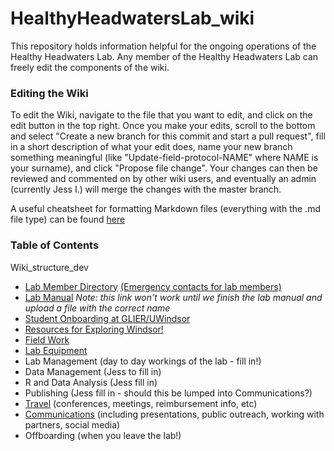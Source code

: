 # HealthyHeadwatersLab_wiki

This repository holds information helpful for the ongoing operations of the Healthy Headwaters Lab. 
Any member of the Healthy Headwaters Lab can freely edit the components of the wiki.

### Editing the Wiki
To edit the Wiki, navigate to the file that you want to edit, and click on the edit button in the top right. Once you make your edits, scroll to the bottom and select "Create a new branch for this commit and start a pull request", fill in a short description of what your edit does, name your new branch something meaningful (like "Update-field-protocol-NAME" where NAME is your surname), and click "Propose file change". Your changes can then be reviewed and commented on by other wiki users, and eventually an admin (currently Jess I.) will merge the changes with the master branch.

A useful cheatsheet for formatting Markdown files (everything with the .md file type) can be found [here](https://github.com/adam-p/markdown-here/wiki/Markdown-Cheatsheet)

### Table of Contents
Wiki_structure_dev
* [Lab Member Directory](/Lab-structure-and-directories/Directory.md) [(Emergency contacts for lab members)](https://www.dropbox.com/s/mq0ujsqszpv3x6r/Emergency_contact_information.docx?dl=0)
* [Lab Manual](/Healthy-Headwaters-Lab-Manual.docx) *Note: this link won't work until we finish the lab manual and upload a file with the correct name*
* [Student Onboarding at GLIER/UWindsor](/Other-resources/Student-onboarding.md)
* [Resources for Exploring Windsor!](/Other-resources/Other-resources-about-Windsor.md)
* [Field Work](/Field-work/Field-work.md)
* [Lab Equipment](/Equipment/Equipment.md)
* Lab Management (day to day workings of the lab - fill in!)
* Data Management (Jess to fill in)
* R and Data Analysis (Jess fill in)
* Publishing (Jess fill in - should this be lumped into Communications?)
* [Travel](/Other-resources/Travel.md) (conferences, meetings, reimbursement info, etc)
* [Communications](/Other-resources/Communications.md) (including presentations, public outreach, working with partners, social media)
* Offboarding (when you leave the lab!)


